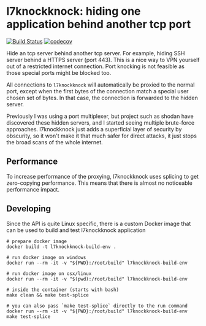 # l7knockknock: hiding one application behind another tcp port
[![Build Status](https://travis-ci.org/DavyLandman/knock-ssh.svg?branch=master)](https://travis-ci.org/DavyLandman/knock-ssh) 
[![codecov](https://codecov.io/gh/DavyLandman/knock-ssh/branch/master/graph/badge.svg)](https://codecov.io/gh/DavyLandman/knock-ssh)

Hide an tcp server behind another tcp server. For example, hiding SSH server behind a HTTPS server (port 443). This is a nice way to VPN yourself out of a restricted internet connection. Port knocking is not feasible as those special ports might be blocked too.

All connections to `l7knockknock` will automatically be proxied to the normal port, except when the first bytes of the connection match a special user chosen set of bytes. In that case, the connection is forwarded to the hidden server.

Previously I was using a port multiplexer, but project such as shodan have discovered these hidden servers, and I started seeing multiple brute-force approaches. l7knockknock just adds a superficial layer of security by obscurity, so it won't make it that much safer for direct attacks, it just stops the broad scans of the whole internet.

## Performance

To increase performance of the proxying, l7knockknock uses splicing to get zero-copying performance. This means that there is almost no noticeable performance impact.

## Developing

Since the API is quite Linux specific, there is a custom Docker image that can be used to build and test l7knockknock application

    # prepare docker image
    docker build -t l7knockknock-build-env .

    # run docker image on windows
    docker run --rm -it -v "${PWD}:/root/build" l7knockknock-build-env

    # run docker image on osx/linux
    docker run --rm -it -v "$(pwd):/root/build" l7knockknock-build-env

    # inside the container (starts with bash)
    make clean && make test-splice 

    # you can also pass `make test-splice` directly to the run command
    docker run --rm -it -v "${PWD}:/root/build" l7knockknock-build-env make test-splice

